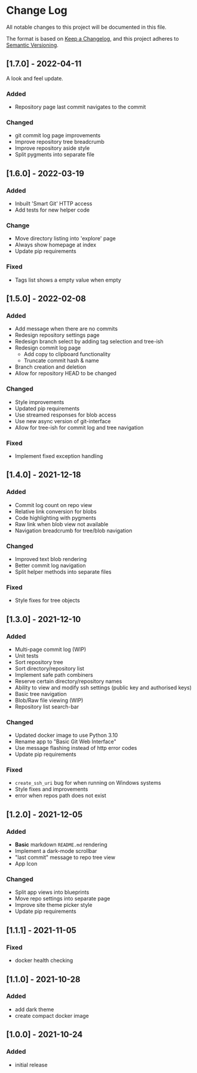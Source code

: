 # Change Log
All notable changes to this project will be documented in this file.

The format is based on [Keep a Changelog](https://keepachangelog.com/en/1.0.0/),
and this project adheres to [Semantic Versioning](https://semver.org/spec/v2.0.0.html).

## [1.7.0] - 2022-04-11
A look and feel update.
### Added
- Repository page last commit navigates to the commit
### Changed
- git commit log page improvements
- Improve repository tree breadcrumb
- Improve repository aside style
- Split pygments into separate file

## [1.6.0] - 2022-03-19
### Added
- Inbuilt 'Smart Git' HTTP access
- Add tests for new helper code
### Change
- Move directory listing into 'explore' page
- Always show homepage at index
- Update pip requirements
### Fixed
- Tags list shows a empty value when empty

## [1.5.0] - 2022-02-08
### Added
- Add message when there are no commits
- Redesign repository settings page
- Redesign branch select by adding tag selection and tree-ish
- Redesign commit log page
  - Add copy to clipboard functionality
  - Truncate commit hash & name
- Branch creation and deletion
- Allow for repository HEAD to be changed

### Changed
- Style improvements
- Updated pip requirements
- Use streamed responses for blob access
- Use new async version of git-interface
- Allow for tree-ish for commit log and tree navigation

### Fixed
- Implement fixed exception handling

## [1.4.0] - 2021-12-18
### Added
- Commit log count on repo view
- Relative link conversion for blobs
- Code highlighting with pygments
- Raw link when blob view not available
- Navigation breadcrumb for tree/blob navigation

### Changed
- Improved text blob rendering
- Better commit log navigation
- Split helper methods into separate files

### Fixed
- Style fixes for tree objects

## [1.3.0] - 2021-12-10
### Added
- Multi-page commit log (WIP)
- Unit tests
- Sort repository tree
- Sort directory/repository list
- Implement safe path combiners
- Reserve certain directory/repository names
- Ability to view and modify ssh settings (public key and authorised keys)
- Basic tree navigation
- Blob/Raw file viewing (WIP)
- Repository list search-bar

### Changed
- Updated docker image to use Python 3.10
- Rename app to "Basic Git Web Interface"
- Use message flashing instead of http error codes
- Update pip requirements

### Fixed
- `create_ssh_uri` bug for when running on Windows systems
- Style fixes and improvements
- error when repos path does not exist

## [1.2.0] - 2021-12-05
### Added
- **Basic** markdown `README.md` rendering
- Implement a dark-mode scrollbar
- "last commit" message to repo tree view
- App Icon

### Changed
- Split app views into blueprints
- Move repo settings into separate page
- Improve site theme picker style
- Update pip requirements

## [1.1.1] - 2021-11-05
### Fixed
- docker health checking

## [1.1.0] - 2021-10-28
### Added
- add dark theme
- create compact docker image

## [1.0.0] - 2021-10-24
### Added
- initial release
